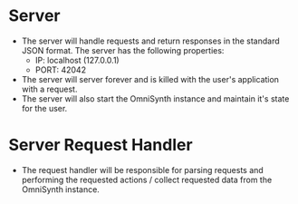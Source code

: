 # Server
* The server will handle requests and return responses in the standard JSON format. The server has the following properties:
	* IP: localhost (127.0.0.1)
	* PORT: 42042
* The server will server forever and is killed with the user's application with a request.
* The server will also start the OmniSynth instance and maintain it's state for the user.

# Server Request Handler
* The request handler will be responsible for parsing requests and performing the requested actions / collect requested data from the OmniSynth instance.